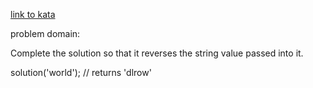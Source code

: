 [link to kata ](https://www.codewars.com/kata/reversed-strings/train/javascript)



problem domain:

Complete the solution so that it reverses the string value passed into it.

solution('world'); // returns 'dlrow'
